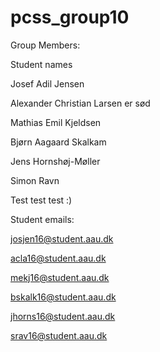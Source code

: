 # pcss_group10

Group Members:

Student names

Josef Adil Jensen

Alexander Christian Larsen er sød

Mathias Emil Kjeldsen

Bjørn Aagaard Skalkam

Jens Hornshøj-Møller

Simon Ravn

Test test test :)

Student emails:

josjen16@student.aau.dk

acla16@student.aau.dk

mekj16@student.aau.dk

bskalk16@student.aau.dk

jhorns16@student.aau.dk

srav16@student.aau.dk
